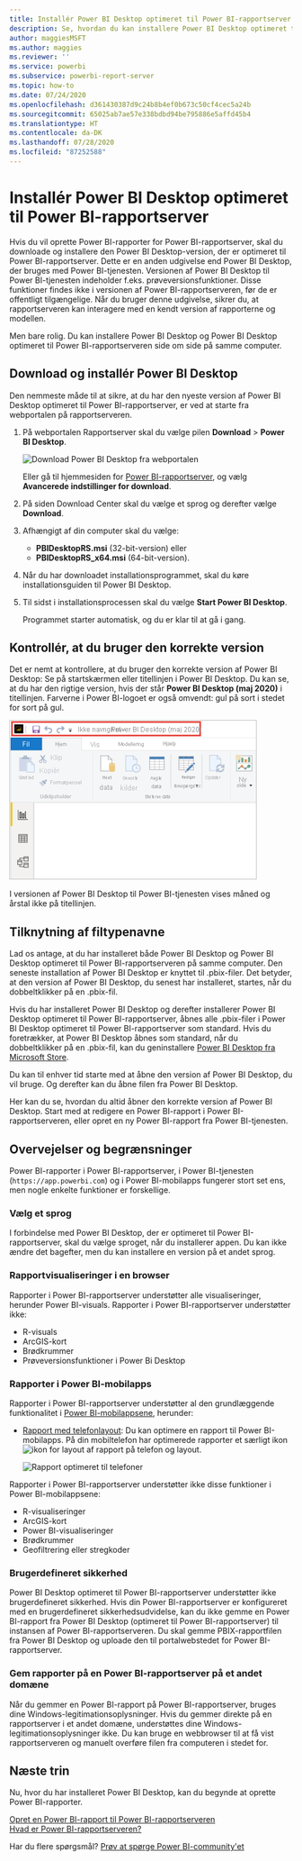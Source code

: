 ```yaml
---
title: Installér Power BI Desktop optimeret til Power BI-rapportserver
description: Se, hvordan du kan installere Power BI Desktop optimeret til Power BI-rapportserver
author: maggiesMSFT
ms.author: maggies
ms.reviewer: ''
ms.service: powerbi
ms.subservice: powerbi-report-server
ms.topic: how-to
ms.date: 07/24/2020
ms.openlocfilehash: d361430387d9c24b8b4ef0b673c50cf4cec5a24b
ms.sourcegitcommit: 65025ab7ae57e338bdbd94be795886e5affd45b4
ms.translationtype: HT
ms.contentlocale: da-DK
ms.lasthandoff: 07/28/2020
ms.locfileid: "87252588"
---
```

# <a name="install-power-bi-desktop-optimized-for-power-bi-report-server"></a>Installér Power BI Desktop optimeret til Power BI-rapportserver

Hvis du vil oprette Power BI-rapporter for Power BI-rapportserver, skal du downloade og installere den Power BI Desktop-version, der er optimeret til Power BI-rapportserver. Dette er en anden udgivelse end Power BI Desktop, der bruges med Power BI-tjenesten. Versionen af Power BI Desktop til Power BI-tjenesten indeholder f.eks. prøveversionsfunktioner. Disse funktioner findes ikke i versionen af Power BI-rapportserveren, før de er offentligt tilgængelige. Når du bruger denne udgivelse, sikrer du, at rapportserveren kan interagere med en kendt version af rapporterne og modellen. 

Men bare rolig. Du kan installere Power BI Desktop og Power BI Desktop optimeret til Power BI-rapportserveren side om side på samme computer.

## <a name="download-and-install-power-bi-desktop"></a>Download og installér Power BI Desktop

Den nemmeste måde til at sikre, at du har den nyeste version af Power BI Desktop optimeret til Power BI-rapportserver, er ved at starte fra webportalen på rapportserveren.

1. På webportalen Rapportserver skal du vælge pilen **Download** > **Power BI Desktop**.

    ![Download Power BI Desktop fra webportalen](media/install-powerbi-desktop/report-server-download-web-portal.png)

    Eller gå til hjemmesiden for [Power BI-rapportserver](https://powerbi.microsoft.com/report-server/), og vælg **Avancerede indstillinger for download**.

2. På siden Download Center skal du vælge et sprog og derefter vælge **Download**.

3. Afhængigt af din computer skal du vælge: 

    - **PBIDesktopRS.msi** (32-bit-version) eller
    - **PBIDesktopRS_x64.msi** (64-bit-version).

1. Når du har downloadet installationsprogrammet, skal du køre installationsguiden til Power BI Desktop.

2. Til sidst i installationsprocessen skal du vælge **Start Power BI Desktop**.

    Programmet starter automatisk, og du er klar til at gå i gang.

## <a name="verify-youre-using-the-correct-version"></a>Kontrollér, at du bruger den korrekte version
Det er nemt at kontrollere, at du bruger den korrekte version af Power BI Desktop: Se på startskærmen eller titellinjen i Power BI Desktop. Du kan se, at du har den rigtige version, hvis der står **Power BI Desktop (maj 2020)** i titellinjen. Farverne i Power BI-logoet er også omvendt: gul på sort i stedet for sort på gul.

![Power BI Desktop maj 2020](media/install-powerbi-desktop/power-bi-report-server-desktop-may-2020.png)

I versionen af Power BI Desktop til Power BI-tjenesten vises måned og årstal ikke på titellinjen.

## <a name="file-extension-association"></a>Tilknytning af filtypenavne
Lad os antage, at du har installeret både Power BI Desktop og Power BI Desktop optimeret til Power BI-rapportserveren på samme computer. Den seneste installation af Power BI Desktop er knyttet til .pbix-filer. Det betyder, at den version af Power BI Desktop, du senest har installeret, startes, når du dobbeltklikker på en .pbix-fil.

Hvis du har installeret Power BI Desktop og derefter installerer Power BI Desktop optimeret til Power BI-rapportserver, åbnes alle .pbix-filer i Power BI Desktop optimeret til Power BI-rapportserver som standard. Hvis du foretrækker, at Power BI Desktop åbnes som standard, når du dobbeltklikker på en .pbix-fil, kan du geninstallere [Power BI Desktop fra Microsoft Store](https://aka.ms/pbidesktopstore).

Du kan til enhver tid starte med at åbne den version af Power BI Desktop, du vil bruge. Og derefter kan du åbne filen fra Power BI Desktop.

Her kan du se, hvordan du altid åbner den korrekte version af Power BI Desktop. Start med at redigere en Power BI-rapport i Power BI-rapportserveren, eller opret en ny Power BI-rapport fra Power BI-tjenesten.

## <a name="considerations-and-limitations"></a>Overvejelser og begrænsninger

Power BI-rapporter i Power BI-rapportserver, i Power BI-tjenesten (`https://app.powerbi.com`) og i Power BI-mobilapps fungerer stort set ens, men nogle enkelte funktioner er forskellige.

### <a name="selecting-a-language"></a>Vælg et sprog

I forbindelse med Power BI Desktop, der er optimeret til Power BI-rapportserver, skal du vælge sproget, når du installerer appen. Du kan ikke ændre det bagefter, men du kan installere en version på et andet sprog.

### <a name="report-visuals-in-a-browser"></a>Rapportvisualiseringer i en browser

Rapporter i Power BI-rapportserver understøtter alle visualiseringer, herunder Power BI-visuals. Rapporter i Power BI-rapportserver understøtter ikke:

* R-visuals
* ArcGIS-kort
* Brødkrummer
* Prøveversionsfunktioner i Power Bi Desktop

### <a name="reports-in-the-power-bi-mobile-apps"></a>Rapporter i Power BI-mobilapps

Rapporter i Power BI-rapportserver understøtter al den grundlæggende funktionalitet i [Power BI-mobilappsene](../consumer/mobile/mobile-apps-for-mobile-devices.md), herunder:

* [Rapport med telefonlayout](../create-reports/desktop-create-phone-report.md): Du kan optimere en rapport til Power BI-mobilapps. På din mobiltelefon har optimerede rapporter et særligt ikon ![ikon for layout af rapport på telefon](media/install-powerbi-desktop/power-bi-rs-mobile-optimized-icon.png) og layout.
  
    ![Rapport optimeret til telefoner](media/install-powerbi-desktop/power-bi-rs-mobile-optimized-report.png)

Rapporter i Power BI-rapportserver understøtter ikke disse funktioner i Power BI-mobilappsene:

* R-visualiseringer
* ArcGIS-kort
* Power BI-visualiseringer
* Brødkrummer
* Geofiltrering eller stregkoder

### <a name="custom-security"></a>Brugerdefineret sikkerhed

Power BI Desktop optimeret til Power BI-rapportserver understøtter ikke brugerdefineret sikkerhed. Hvis din Power BI-rapportserver er konfigureret med en brugerdefineret sikkerhedsudvidelse, kan du ikke gemme en Power BI-rapport fra Power BI Desktop (optimeret til Power BI-rapportserver) til instansen af Power BI-rapportserveren. Du skal gemme PBIX-rapportfilen fra Power BI Desktop og uploade den til portalwebstedet for Power BI-rapportserver.

### <a name="saving-reports-to-a-power-bi-report-server-in-a-different-domain"></a>Gem rapporter på en Power BI-rapportserver på et andet domæne

Når du gemmer en Power BI-rapport på Power BI-rapportserver, bruges dine Windows-legitimationsoplysninger. Hvis du gemmer direkte på en rapportserver i et andet domæne, understøttes dine Windows-legitimationsoplysninger ikke. Du kan bruge en webbrowser til at få vist rapportserveren og manuelt overføre filen fra computeren i stedet for.

## <a name="next-steps"></a>Næste trin

Nu, hvor du har installeret Power BI Desktop, kan du begynde at oprette Power BI-rapporter.

[Opret en Power BI-rapport til Power BI-rapportserveren](quickstart-create-powerbi-report.md)  
[Hvad er Power BI-rapportserveren?](get-started.md)

Har du flere spørgsmål? [Prøv at spørge Power BI-community'et](https://community.powerbi.com/)

